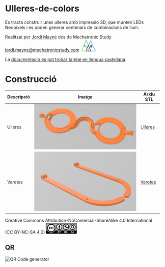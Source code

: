 # Ulleres-de-colors
Es tracta construir unes ulleres amb impressió 3D, que munten LEDs Neopixels i es poden generar centenars de combinacions de llum.  

Realitzat per [Jordi Mayné](https://github.com/maynej) des de Mechatronic Study jordi.mayne@mechatronicstudy.com <img src="Imatges/Logo3senseFons.png" width="50" />

La [documentació es pot trobar també en llengua castellana](https://github.com/maynej/Tallers-per-compartir/tree/main/DOC_ESP). 

# Construcció 
  
Descripció         | Imatge          | Arxiu STL    
------------- | ------------- | ------------- 
Ulleres |![](Imatges/Ulleres.png) | [Ulleres](STL/Ulleres.stl)
Varetes |![](Imatges/Varetes.png) | [Varetes](STL/Varetes.stl)


Creative Commons Attribution-NoComercial-ShareAlike 4.0 International (CC BY-NC-SA 4.0)  <img src="Imatges/CC.png" width="100" />

## QR
<img src="https://www.codigos-qr.com/qr/php/qr_img.php?d=https%3A%2F%2Fgithub.com%2Fmaynej%2FSmarthome-1x1-Module&s=6&e=m" alt="QR Code generator"/>
